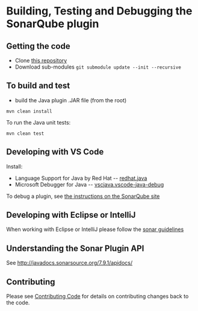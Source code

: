 # Building, Testing and Debugging the SonarQube plugin



## Getting the code

* Clone [this repository](https://github.com/swlaschin/sonar-fsharpsecurity-plugin.git)
* Download sub-modules `git submodule update --init --recursive`

## To build and test

* build the Java plugin .JAR file (from the root)

```
mvn clean install
```

To run the Java unit tests:

```
mvn clean test
```


## Developing with VS Code

Install:

* Language Support for Java by Red Hat -- [redhat.java](https://marketplace.visualstudio.com/items?itemName=redhat.java)
* Microsoft Debugger for Java -- [vscjava.vscode-java-debug](https://marketplace.visualstudio.com/items?itemName=vscjava.vscode-java-debug)

To debug a plugin, see [the instructions on the SonarQube site](https://docs.sonarqube.org/latest/extend/developing-plugin/)

## Developing with Eclipse or IntelliJ

When working with Eclipse or IntelliJ please follow the [sonar guidelines](https://github.com/SonarSource/sonar-developer-toolset)

## Understanding the Sonar Plugin API

See http://javadocs.sonarsource.org/7.9.1/apidocs/


## Contributing

Please see [Contributing Code](../CONTRIBUTING.md) for details on contributing changes back to the code.
